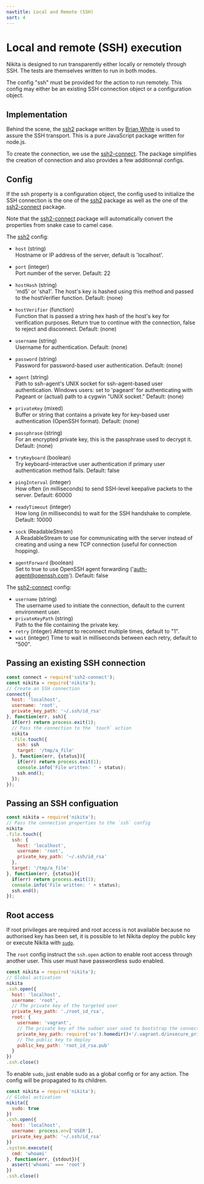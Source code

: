 ```yaml
---
navtitle: Local and Remote (SSH)
sort: 4
---
```


# Local and remote (SSH) execution

Nikita is designed to run transparently either locally or remotely through SSH. The tests are themselves written to run in both modes.

The config "ssh" must be provided for the action to run remotely. This config may either be an existing SSH connection object or a configuration object.

## Implementation

Behind the scene, the [ssh2] package written by [Brian White][brian] is used to assure the SSH transport. This is a pure JavaScript package written for node.js.

To create the connection, we use the [ssh2-connect]. The package simplifies the creation of connection and also provides a few additionnal configs.

## Config

If the ssh property is a configuration object, the config used to initialize the SSH connection is the one of the [ssh2] package as well as the one of the [ssh2-connect] package.

Note that the [ssh2-connect] package will automatically convert the properties from snake case to camel case.

The [ssh2] config:

*   `host` (string)   
    Hostname or IP address of the server, default is 'localhost'.

*   `port` (integer)   
    Port number of the server. Default: 22

*   `hostHash` (string)   
    'md5' or 'sha1'. The host's key is hashed using this method and passed to the hostVerifier function. Default: (none)

*   `hostVerifier` (function)   
    Function that is passed a string hex hash of the host's key for verification purposes. Return true to continue with the connection, false to reject and disconnect. Default: (none)

*   `username` (string)   
    Username for authentication. Default: (none)

*   `password` (string)   
    Password for password-based user authentication. Default: (none)

*   `agent` (string)   
    Path to ssh-agent's UNIX socket for ssh-agent-based user authentication. Windows users: set to 'pageant' for authenticating with Pageant or (actual) path to a cygwin "UNIX socket." Default: (none)

*   `privateKey` (mixed)   
    Buffer or string that contains a private key for key-based user authentication (OpenSSH format). Default: (none)

*   `passphrase` (string)   
    For an encrypted private key, this is the passphrase used to decrypt it. Default: (none)

*   `tryKeyboard` (boolean)   
    Try keyboard-interactive user authentication if primary user authentication method fails. Default: false

*   `pingInterval` (integer)   
    How often (in milliseconds) to send SSH-level keepalive packets to the server. Default: 60000

*   `readyTimeout` (integer)   
    How long (in milliseconds) to wait for the SSH handshake to complete. Default: 10000

*   `sock` (ReadableStream)   
    A ReadableStream to use for communicating with the server instead of creating and using a new TCP connection (useful for connection hopping).

*   `agentForward` (boolean)   
    Set to true to use OpenSSH agent forwarding ('auth-agent@openssh.com'). Default: false

The [ssh2-connect] config:

-   `username` (string)   
    The username used to initiate the connection, default to the current
    environment user.
-   `privateKeyPath` (string)   
    Path to the file containing the private key.   
-   `retry` (integer)
    Attempt to reconnect multiple times, default to "1".   
-   `wait` (integer)
    Time to wait in milliseconds between each retry, default to "500".  

## Passing an existing SSH connection

```js
const connect = require('ssh2-connect');
const nikita = require('nikita');
// Create an SSH connection
connect({
  host: 'localhost',
  username: 'root',
  private_key_path: '~/.ssh/id_rsa'
}, function(err, ssh){
  if(err) return process.exit(1);
  // Pass the connection to the `touch` action
  nikita
  .file.touch({
    ssh: ssh
    target: '/tmp/a_file'
  }, function(err, {status}){
    if(err) return process.exit(1);
    console.info('File written: ' + status);
    ssh.end();
  });
});
```

## Passing an SSH configuation

```js
const nikita = require('nikita');
// Pass the connection properties to the `ssh` config
nikita
.file.touch({
  ssh: {
    host: 'localhost',
    username: 'root',
    private_key_path: '~/.ssh/id_rsa'
  },
  target: '/tmp/a_file'
}, function(err, {status}){
  if(err) return process.exit(1);
  console.info('File written: ' + status);
  ssh.end();
});
```

## Root access

If root privileges are required and root access is not available because no authorised key has been set, it is possible to let Nikita deploy the public key or execute Nikita with [`sudo`](/metadata/sudo/).

The `root` config instruct the `ssh.open` action to enable root access through another user. This user must have passwordless sudo enabled.

```js
const nikita = require('nikita');
// Global activation
nikita
.ssh.open({
  host: 'localhost',
  username: 'root',
  // The private key of the targeted user
  private_key_path: './root_id_rsa',
  root: {
    username: 'vagrant',
    // The private key of the sudoer user used to bootstrap the connection
    private_key_path: require('os').homedir()+'/.vagrant.d/insecure_private_key',
    // The public key to deploy
    public_key_path: 'root_id_rsa.pub'
  }
})
.ssh.close()
```

To enable `sudo`, just enable sudo as a global config or for any action. The config will be propagated to its children.

```js
const nikita = require('nikita');
// Global activation
nikita({
  sudo: true
})
.ssh.open({
  host: 'localhost',
  username: process.env['USER'],
  private_key_path: '~/.ssh/id_rsa'
})
.system.execute({
  cmd: 'whoami'
}, function(err, {stdout}){
  assert('whoami' === 'root')
})
.ssh.close()
```

[ssh2-connect]: https://github.com/wdavidw/ssh2-connect
[ssh2]: https://github.com/mscdex/ssh2
[brian]: https://github.com/mscdex
